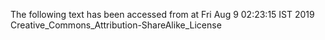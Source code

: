 The following text has been accessed from at Fri Aug 9 02:23:15 IST 2019
Creative_Commons_Attribution-ShareAlike_License
